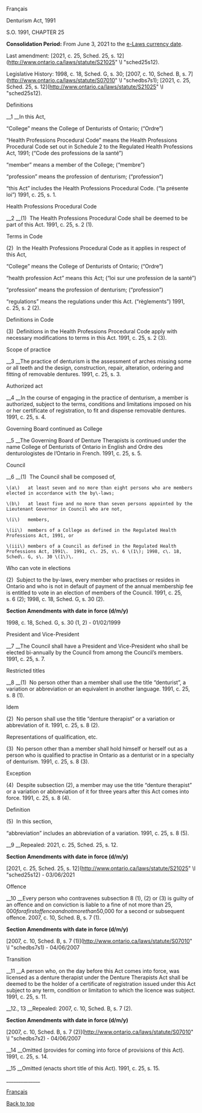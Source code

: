 [<a id="Top"></a>Français](http://www.ontario.ca/fr/lois/loi/91d25)

Denturism Act, 1991

S\.O\. 1991, CHAPTER 25

__Consolidation Period:__  From June 3, 2021 to the [e\-Laws currency date](http://www.e-laws.gov.on.ca/navigation?file=currencyDates&lang=en)\.

Last amendment: [2021, c\. 25, Sched\. 25, s\. 12](http://www.ontario.ca/laws/statute/S21025" \l "sched25s12)\.

Legislative History: 1998, c\. 18, Sched\. G, s\. 30; [2007, c\. 10, Sched\. B, s\. 7](http://www.ontario.ca/laws/statute/S07010" \l "schedbs7s1); [2021, c\. 25, Sched\. 25, s\. 12](http://www.ontario.ca/laws/statute/S21025" \l "sched25s12)\.

Definitions

__1 __In this Act,

“College” means the College of Denturists of Ontario; \(“Ordre”\)

“Health Professions Procedural Code” means the Health Professions Procedural Code set out in Schedule 2 to the Regulated Health Professions Act, 1991; \(“Code des professions de la santé”\)

“member” means a member of the College; \(“membre”\)

“profession” means the profession of denturism; \(“profession”\)

“this Act” includes the Health Professions Procedural Code\. \(“la présente loi”\)  1991, c\. 25, s\. 1\.

Health Professions Procedural Code

__2 __\(1\)  The Health Professions Procedural Code shall be deemed to be part of this Act\.  1991, c\. 25, s\. 2 \(1\)\.

Terms in Code

\(2\)  In the Health Professions Procedural Code as it applies in respect of this Act,

“College” means the College of Denturists of Ontario; \(“Ordre”\)

“health profession Act” means this Act; \(“loi sur une profession de la santé”\)

“profession” means the profession of denturism; \(“profession”\)

“regulations” means the regulations under this Act\. \(“règlements”\)  1991, c\. 25, s\. 2 \(2\)\.

Definitions in Code

\(3\)  Definitions in the Health Professions Procedural Code apply with necessary modifications to terms in this Act\.  1991, c\. 25, s\. 2 \(3\)\.

Scope of practice

__3 __The practice of denturism is the assessment of arches missing some or all teeth and the design, construction, repair, alteration, ordering and fitting of removable dentures\.  1991, c\. 25, s\. 3\.

Authorized act

__4 __In the course of engaging in the practice of denturism, a member is authorized, subject to the terms, conditions and limitations imposed on his or her certificate of registration, to fit and dispense removable dentures\.  1991, c\. 25, s\. 4\.

Governing Board continued as College

__5 __The Governing Board of Denture Therapists is continued under the name College of Denturists of Ontario in English and Ordre des denturologistes de l’Ontario in French\.  1991, c\. 25, s\. 5\.

Council

__6 __\(1\)  The Council shall be composed of,

	\(a\)	at least seven and no more than eight persons who are members elected in accordance with the by\-laws;

	\(b\)	at least five and no more than seven persons appointed by the Lieutenant Governor in Council who are not,

	\(i\)	members,

	\(ii\)	members of a College as defined in the Regulated Health Professions Act, 1991, or

	\(iii\)	members of a Council as defined in the Regulated Health Professions Act, 1991\.  1991, c\. 25, s\. 6 \(1\); 1998, c\. 18, Sched\. G, s\. 30 \(1\)\.

Who can vote in elections

\(2\)  Subject to the by\-laws, every member who practises or resides in Ontario and who is not in default of payment of the annual membership fee is entitled to vote in an election of members of the Council\.  1991, c\. 25, s\. 6 \(2\); 1998, c\. 18, Sched\. G, s\. 30 \(2\)\.

__Section Amendments with date in force \(d/m/y\)__

1998, c\. 18, Sched\. G, s\. 30 \(1, 2\) \- 01/02/1999

President and Vice\-President

__7 __The Council shall have a President and Vice\-President who shall be elected bi\-annually by the Council from among the Council’s members\.  1991, c\. 25, s\. 7\.

Restricted titles

__8 __\(1\)  No person other than a member shall use the title “denturist”, a variation or abbreviation or an equivalent in another language\.  1991, c\. 25, s\. 8 \(1\)\.

Idem

\(2\)  No person shall use the title “denture therapist” or a variation or abbreviation of it\.  1991, c\. 25, s\. 8 \(2\)\.

Representations of qualification, etc\.

\(3\)  No person other than a member shall hold himself or herself out as a person who is qualified to practise in Ontario as a denturist or in a specialty of denturism\.  1991, c\. 25, s\. 8 \(3\)\.

Exception

\(4\)  Despite subsection \(2\), a member may use the title “denture therapist” or a variation or abbreviation of it for three years after this Act comes into force\.  1991, c\. 25, s\. 8 \(4\)\.

Definition

\(5\)  In this section,

“abbreviation” includes an abbreviation of a variation\.  1991, c\. 25, s\. 8 \(5\)\.

__9 __Repealed: 2021, c\. 25, Sched\. 25, s\. 12\.

__Section Amendments with date in force \(d/m/y\)__

[2021, c\. 25, Sched\. 25, s\. 12](http://www.ontario.ca/laws/statute/S21025" \l "sched25s12) \- 03/06/2021

Offence

__10 __Every person who contravenes subsection 8 \(1\), \(2\) or \(3\) is guilty of an offence and on conviction is liable to a fine of not more than $25,000 for a first offence and not more than $50,000 for a second or subsequent offence\.  2007, c\. 10, Sched\. B, s\. 7 \(1\)\.

__Section Amendments with date in force \(d/m/y\)__

[2007, c\. 10, Sched\. B, s\. 7 \(1\)](http://www.ontario.ca/laws/statute/S07010" \l "schedbs7s1) \- 04/06/2007

Transition

__11 __A person who, on the day before this Act comes into force, was licensed as a denture therapist under the Denture Therapists Act shall be deemed to be the holder of a certificate of registration issued under this Act subject to any term, condition or limitation to which the licence was subject\.  1991, c\. 25, s\. 11\.

__12\., 13 __Repealed:  2007, c\. 10, Sched\. B, s\. 7 \(2\)\.

__Section Amendments with date in force \(d/m/y\)__

[2007, c\. 10, Sched\. B, s\. 7 \(2\)](http://www.ontario.ca/laws/statute/S07010" \l "schedbs7s2) \- 04/06/2007

__14 __Omitted \(provides for coming into force of provisions of this Act\)\.  1991, c\. 25, s\. 14\.

__15 __Omitted \(enacts short title of this Act\)\.  1991, c\. 25, s\. 15\.

\_\_\_\_\_\_\_\_\_\_\_\_\_\_

[Français](http://www.ontario.ca/fr/lois/loi/91d25)

[Back to top](#Top)

